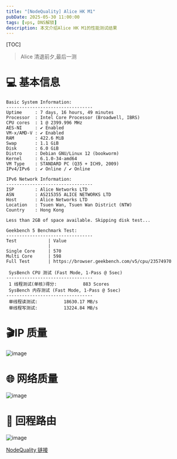 ```yaml
---
title: "[NodeQuality] Alice HK M1"
pubDate: 2025-05-30 11:00:00
tags: [vps, DNS解锁]
description: 本文介绍Alice HK M1的性能测试结果
---
```


[TOC]

> Alice 清退前夕,最后一测

# 💻 基本信息

```
Basic System Information:
---------------------------------
Uptime     : 7 days, 16 hours, 49 minutes
Processor  : Intel Core Processor (Broadwell, IBRS)
CPU cores  : 1 @ 2399.996 MHz
AES-NI     : ✔ Enabled
VM-x/AMD-V : ✔ Enabled
RAM        : 422.6 MiB
Swap       : 1.1 GiB
Disk       : 6.0 GiB
Distro     : Debian GNU/Linux 12 (bookworm)
Kernel     : 6.1.0-34-amd64
VM Type    : STANDARD PC (Q35 + ICH9, 2009)
IPv4/IPv6  : ✔ Online / ✔ Online

IPv6 Network Information:
---------------------------------
ISP        : Alice Networks LTD
ASN        : AS215355 ALICE NETWORKS LTD
Host       : Alice Networks LTD
Location   : Tsuen Wan, Tsuen Wan District (NTW)
Country    : Hong Kong

Less than 2GB of space available. Skipping disk test...

Geekbench 5 Benchmark Test:
---------------------------------
Test            | Value
                |
Single Core     | 570
Multi Core      | 598
Full Test       | https://browser.geekbench.com/v5/cpu/23574970

 SysBench CPU 测试 (Fast Mode, 1-Pass @ 5sec)
---------------------------------
 1 线程测试(单核)得分:          883 Scores
 SysBench 内存测试 (Fast Mode, 1-Pass @ 5sec)
---------------------------------
 单线程读测试:          18630.17 MB/s
 单线程写测试:          13224.84 MB/s
```

# 🎬IP 质量

![image](https://i.111666.best/image/M0EB3q6bBe7QFRDpJ7GGrl.webp)

# 🌐 网络质量

![image](https://i.111666.best/image/A1DpKoLM1KUYnpFu0JacWY.webp)

# 📍 回程路由

![image](https://i.111666.best/image/E5F9rt43ts0p5lNXUADs03.webp)

[NodeQuality 链接](https://nodequality.com/r/JYM0Mbmy5iQ6hkZFnD3SdAyZr3IJJ1AZ)
